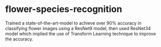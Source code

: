 # flower-species-recognition
Trained a state-of-the-art-model to achieve over 90% accuracy in classifying flower images using a ResNet9 model, then used ResNet34 model which implied the use of Transform Learning technique to improve the accuracy.
